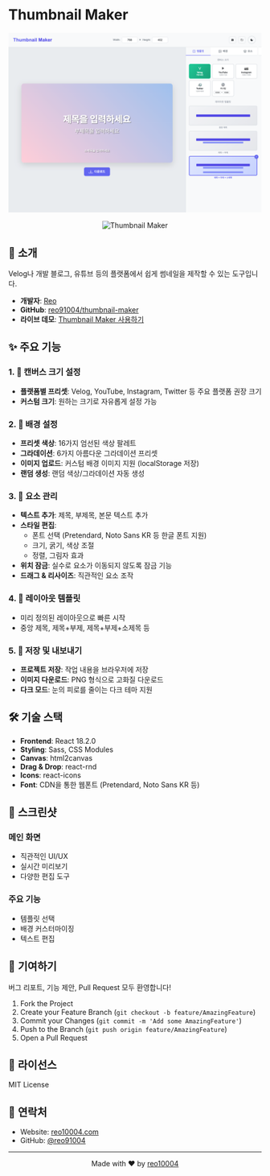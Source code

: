 # Thumbnail Maker

<div align="center">

![alt text](public/img_preview.png)

![Thumbnail Maker](https://img.shields.io/badge/Thumbnail%20Maker-v1.0-blue?style=for-the-badge)

</div>

## 📌 소개

Velog나 개발 블로그, 유튜브 등의 플랫폼에서 쉽게 썸네일을 제작할 수 있는 도구입니다.

- **개발자**: [Reo](https://reo10004.com)
- **GitHub**: [reo91004/thumbnail-maker](https://github.com/reo91004/thumbnail-maker)
- **라이브 데모**: [Thumbnail Maker 사용하기](https://reo10004.com/thumbnail-maker)

## ✨ 주요 기능

### 1. 📐 캔버스 크기 설정

- **플랫폼별 프리셋**: Velog, YouTube, Instagram, Twitter 등 주요 플랫폼 권장 크기
- **커스텀 크기**: 원하는 크기로 자유롭게 설정 가능

### 2. 🎨 배경 설정

- **프리셋 색상**: 16가지 엄선된 색상 팔레트
- **그라데이션**: 6가지 아름다운 그라데이션 프리셋
- **이미지 업로드**: 커스텀 배경 이미지 지원 (localStorage 저장)
- **랜덤 생성**: 랜덤 색상/그라데이션 자동 생성

### 3. 📝 요소 관리

- **텍스트 추가**: 제목, 부제목, 본문 텍스트 추가
- **스타일 편집**:
  - 폰트 선택 (Pretendard, Noto Sans KR 등 한글 폰트 지원)
  - 크기, 굵기, 색상 조절
  - 정렬, 그림자 효과
- **위치 잠금**: 실수로 요소가 이동되지 않도록 잠금 기능
- **드래그 & 리사이즈**: 직관적인 요소 조작

### 4. 🎯 레이아웃 템플릿

- 미리 정의된 레이아웃으로 빠른 시작
- 중앙 제목, 제목+부제, 제목+부제+소제목 등

### 5. 💾 저장 및 내보내기

- **프로젝트 저장**: 작업 내용을 브라우저에 저장
- **이미지 다운로드**: PNG 형식으로 고화질 다운로드
- **다크 모드**: 눈의 피로를 줄이는 다크 테마 지원

## 🛠 기술 스택

- **Frontend**: React 18.2.0
- **Styling**: Sass, CSS Modules
- **Canvas**: html2canvas
- **Drag & Drop**: react-rnd
- **Icons**: react-icons
- **Font**: CDN을 통한 웹폰트 (Pretendard, Noto Sans KR 등)

## 📸 스크린샷

### 메인 화면

- 직관적인 UI/UX
- 실시간 미리보기
- 다양한 편집 도구

### 주요 기능

- 템플릿 선택
- 배경 커스터마이징
- 텍스트 편집

## 🤝 기여하기

버그 리포트, 기능 제안, Pull Request 모두 환영합니다!

1. Fork the Project
2. Create your Feature Branch (`git checkout -b feature/AmazingFeature`)
3. Commit your Changes (`git commit -m 'Add some AmazingFeature'`)
4. Push to the Branch (`git push origin feature/AmazingFeature`)
5. Open a Pull Request

## 📄 라이선스

MIT License

## 📧 연락처

- Website: [reo10004.com](https://reo10004.com)
- GitHub: [@reo91004](https://github.com/reo91004)

---

<div align="center">
Made with ❤️ by <a href="https://reo10004.com">reo10004</a>
</div>
